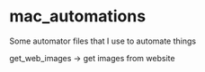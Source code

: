 # mac_automations
Some automator files that I use to automate things

get_web_images -> get images from website